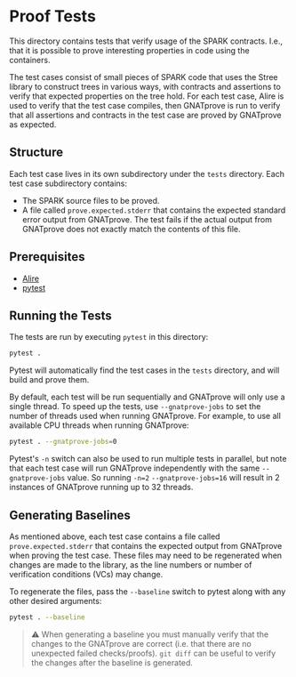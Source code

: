 # Proof Tests

This directory contains tests that verify usage of the SPARK contracts.
I.e., that it is possible to prove interesting properties in code using the
containers.

The test cases consist of small pieces of SPARK code that uses the Stree library
to construct trees in various ways, with contracts and assertions to verify
that expected properties on the tree hold.
For each test case, Alire is used to verify that the test case compiles, then
GNATprove is run to verify that all assertions and contracts in the test case
are proved by GNATprove as expected.

## Structure

Each test case lives in its own subdirectory under the `tests` directory.
Each test case subdirectory contains:
* The SPARK source files to be proved.
* A file called `prove.expected.stderr` that contains the expected standard
  error output from GNATprove. The test fails if the actual output from
  GNATprove does not exactly match the contents of this file.

## Prerequisites

* [Alire](https://alire.ada.dev/)
* [pytest](https://docs.pytest.org/en/stable/)

## Running the Tests

The tests are run by executing `pytest` in this directory:
```sh
pytest .
```

Pytest will automatically find the test cases in the `tests` directory, and
will build and prove them.

By default, each test will be run sequentially and GNATprove will only use a
single thread. To speed up the tests, use `--gnatprove-jobs` to set the number
of threads used when running GNATprove. For example, to use all available CPU
threads when running GNATprove:
```sh
pytest . --gnatprove-jobs=0
```

Pytest's `-n` switch can also be used to run multiple tests in parallel, but
note that each test case will run GNATprove independently with the same
`--gnatprove-jobs` value. So running `-n=2` `--gnatprove-jobs=16` will result
in 2 instances of GNATprove running up to 32 threads.

## Generating Baselines

As mentioned above, each test case contains a file called
`prove.expected.stderr` that contains the expected output from GNATprove when
proving the test case. These files may need to be regenerated when changes are
made to the library, as the line numbers or number of verification conditions
(VCs) may change.

To regenerate the files, pass the `--baseline` switch to pytest along with any
other desired arguments:
```sh
pytest . --baseline
```

> :warning: When generating a baseline you must manually verify that the
  changes to the GNATprove are correct (i.e. that there are no unexpected failed
  checks/proofs). `git diff` can be useful to verify the changes after the
  baseline is generated.